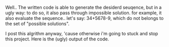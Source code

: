 Well.. The written code is able to generate the desiderd seuqence, but in a ugly way: to do so, it also pass through impossible solution. for example, it also evaluate the sequence.. let's say: 34+5678-9, which do not belongs to the set of "possible solutions". 

I post this algrithm anyway, 'cause otherwise i'm going to stuck and stop this project.  Here is the (ugly) output of the code.


